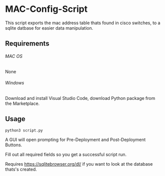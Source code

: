 # MAC-Config-Script

This script exports the mac address table thats found in cisco switches, to a sqlite datbase for easier data manipulation. 

## Requirements

###### MAC OS

None

###### Windows
Download and install Visual Studio Code, download Python package from the Marketplace.


## Usage

```bash
python3 script.py
```

A GUI will open prompting for Pre-Deployment and Post-Deployment Buttons.

Fill out all required fields so you get a successful script run.

Requires https://sqlitebrowser.org/dl/ if you want to look at the database thats's created.